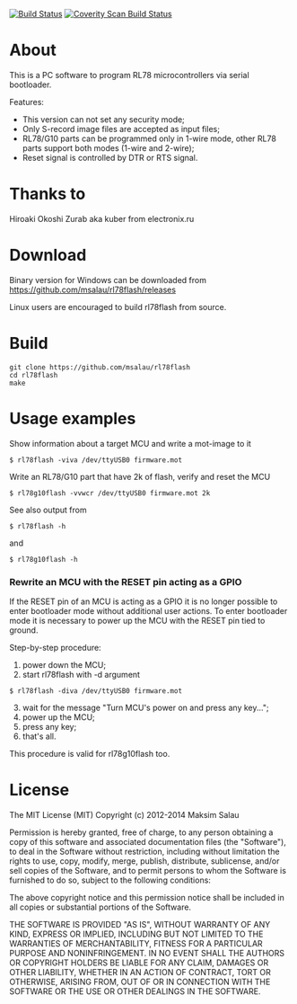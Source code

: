 [![Build Status](https://travis-ci.org/msalau/rl78flash.svg?branch=master)](https://travis-ci.org/msalau/rl78flash)
[![Coverity Scan Build Status](https://scan.coverity.com/projects/5448/badge.svg)](https://scan.coverity.com/projects/5448)

# About

This is a PC software to program RL78 microcontrollers via serial bootloader.

Features:
* This version can not set any security mode;
* Only S-record image files are accepted as input files;
* RL78/G10 parts can be programmed only in 1-wire mode,
  other RL78 parts support both modes (1-wire and 2-wire);
* Reset signal is controlled by DTR or RTS signal.

# Thanks to

Hiroaki Okoshi
Zurab aka kuber from electronix.ru

# Download

Binary version for Windows can be downloaded from
https://github.com/msalau/rl78flash/releases

Linux users are encouraged to build rl78flash from source.

# Build

```
git clone https://github.com/msalau/rl78flash
cd rl78flash
make
```

# Usage examples

Show information about a target MCU and write a mot-image to it
```
$ rl78flash -viva /dev/ttyUSB0 firmware.mot
```

Write an RL78/G10 part that have 2k of flash, verify and reset the MCU
```
$ rl78g10flash -vvwcr /dev/ttyUSB0 firmware.mot 2k
```

See also output from
```
$ rl78flash -h
```
and
```
$ rl78g10flash -h
```

### Rewrite an MCU with the RESET pin acting as a GPIO

If the RESET pin of an MCU is acting as a GPIO it is no longer possible to
enter bootloader mode without additional user actions. To enter bootloader
mode it is necessary to power up the MCU with the RESET pin tied to ground.

Step-by-step procedure:
1. power down the MCU;
2. start rl78flash with -d argument
```
$ rl78flash -diva /dev/ttyUSB0 firmware.mot
```
3. wait for the message "Turn MCU's power on and press any key...";
4. power up the MCU;
5. press any key;
6. that's all.

This procedure is valid for rl78g10flash too.

# License

The MIT License (MIT)
Copyright (c) 2012-2014 Maksim Salau

Permission is hereby granted, free of charge, to any person obtaining a copy of
this software and associated documentation files (the "Software"), to deal in
the Software without restriction, including without limitation the rights to
use, copy, modify, merge, publish, distribute, sublicense, and/or sell copies
of the Software, and to permit persons to whom the Software is furnished
to do so, subject to the following conditions:

The above copyright notice and this permission notice shall be included in all
copies or substantial portions of the Software.

THE SOFTWARE IS PROVIDED "AS IS", WITHOUT WARRANTY OF ANY KIND, EXPRESS OR
IMPLIED, INCLUDING BUT NOT LIMITED TO THE WARRANTIES OF MERCHANTABILITY, FITNESS
FOR A PARTICULAR PURPOSE AND NONINFRINGEMENT. IN NO EVENT SHALL THE AUTHORS OR
COPYRIGHT HOLDERS BE LIABLE FOR ANY CLAIM, DAMAGES OR OTHER LIABILITY, WHETHER
IN AN ACTION OF CONTRACT, TORT OR OTHERWISE, ARISING FROM, OUT OF OR IN
CONNECTION WITH THE SOFTWARE OR THE USE OR OTHER DEALINGS IN THE SOFTWARE.
